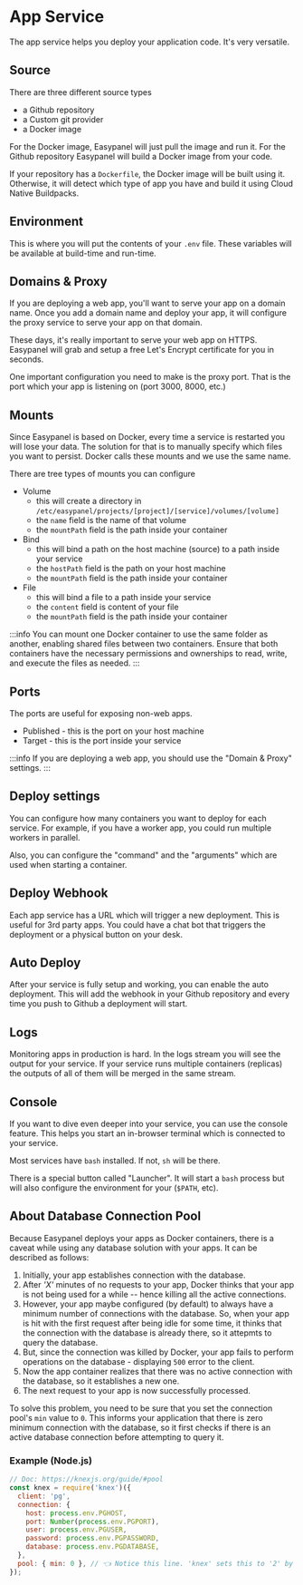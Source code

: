 # App Service

The app service helps you deploy your application code. It's very versatile.

## Source

There are three different source types

- a Github repository
- a Custom git provider
- a Docker image

For the Docker image, Easypanel will just pull the image and run it. For the Github repository Easypanel will build a Docker image from your code.

If your repository has a `Dockerfile`, the Docker image will be built using it. Otherwise, it will detect which type of app you have and build it using Cloud Native Buildpacks.

## Environment

This is where you will put the contents of your `.env` file. These variables will be available at build-time and run-time.

## Domains & Proxy

If you are deploying a web app, you'll want to serve your app on a domain name. Once you add a domain name and deploy your app, it will configure the proxy service to serve your app on that domain.

These days, it's really important to serve your web app on HTTPS. Easypanel will grab and setup a free Let's Encrypt certificate for you in seconds.

One important configuration you need to make is the proxy port. That is the port which your app is listening on (port 3000, 8000, etc.)

## Mounts

Since Easypanel is based on Docker, every time a service is restarted you will lose your data. The solution for that is to manually specify which files you want to persist. Docker calls these mounts and we use the same name.

There are tree types of mounts you can configure

- Volume
  - this will create a directory in `/etc/easypanel/projects/[project]/[service]/volumes/[volume]`
  - the `name` field is the name of that volume
  - the `mountPath` field is the path inside your container
- Bind
  - this will bind a path on the host machine (source) to a path inside your service
  - the `hostPath` field is the path on your host machine
  - the `mountPath` field is the path inside your container
- File
  - this will bind a file to a path inside your service
  - the `content` field is content of your file
  - the `mountPath` field is the path inside your container

:::info
You can mount one Docker container to use the same folder as another, enabling shared files between two containers. Ensure that both containers have the necessary permissions and ownerships to read, write, and execute the files as needed.
:::

## Ports

The ports are useful for exposing non-web apps.

- Published - this is the port on your host machine
- Target - this is the port inside your service

:::info
If you are deploying a web app, you should use the "Domain & Proxy" settings.
:::

## Deploy settings

You can configure how many containers you want to deploy for each service. For example, if you have a worker app, you could run multiple workers in parallel.

Also, you can configure the "command" and the "arguments" which are used when starting a container.

## Deploy Webhook

Each app service has a URL which will trigger a new deployment. This is useful for 3rd party apps. You could have a chat bot that triggers the deployment or a physical button on your desk.

## Auto Deploy

After your service is fully setup and working, you can enable the auto deployment. This will add the webhook in your Github repository and every time you push to Github a deployment will start.

## Logs

Monitoring apps in production is hard. In the logs stream you will see the output for your service. If your service runs multiple containers (replicas) the outputs of all of them will be merged in the same stream.

## Console

If you want to dive even deeper into your service, you can use the console feature. This helps you start an in-browser terminal which is connected to your service.

Most services have `bash` installed. If not, `sh` will be there.

There is a special button called "Launcher". It will start a `bash` process but will also configure the environment for your (`$PATH`, etc).

## About Database Connection Pool

Because Easypanel deploys your apps as Docker containers, there is a caveat while using any database solution with your apps. It can be described as follows:

1. Initially, your app establishes connection with the database.
2. After *'X'* minutes of no requests to your app, Docker thinks that your app is not being used for a while -- hence killing all the active connections.
3. However, your app maybe configured (by default) to always have a minimum number of connections with the database. So, when your app is hit with the first request after being idle for some time, it thinks that the connection with the database is already there, so it attepmts to query the database.
4. But, since the connection was killed by Docker, your app fails to perform operations on the database - displaying `500` error to the client.
5. Now the app container realizes that there was no active connection with the database, so it establishes a new one.
6. The next request to your app is now successfully processed.

To solve this problem, you need to be sure that you set the connection pool's `min` value to `0`. This informs your application that there is zero minimum connection with the database, so it first checks if there is an active database connection before attempting to query it.

### Example (Node.js)

```javascript
// Doc: https://knexjs.org/guide/#pool
const knex = require('knex')({
  client: 'pg',
  connection: {
    host: process.env.PGHOST,
    port: Number(process.env.PGPORT),
    user: process.env.PGUSER,
    password: process.env.PGPASSWORD,
    database: process.env.PGDATABASE,
  },
  pool: { min: 0 }, // 👈 Notice this line. 'knex' sets this to '2' by default.
});
```
